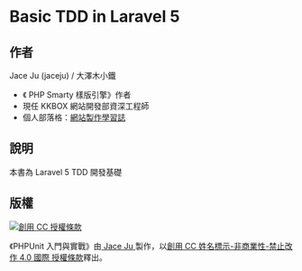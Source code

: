 # Basic TDD in Laravel 5

## 作者

Jace Ju (jaceju) / 大澤木小鐵

* 《 PHP Smarty 樣版引擎》作者
* 現任 KKBOX 網站開發部資深工程師
* 個人部落格：[網站製作學習誌](http://www.jaceju.net/)

## 說明

本書為 Laravel 5 TDD 開發基礎

## 版權

<a rel="license" href="http://creativecommons.org/licenses/by-nc-nd/4.0/"><img alt="創用 CC 授權條款" style="border-width:0" src="https://i.creativecommons.org/l/by-nc-nd/4.0/88x31.png" /></a>

<span xmlns:dct="http://purl.org/dc/terms/" property="dct:title">《PHPUnit 入門與實戰》</span>由<a xmlns:cc="http://creativecommons.org/ns#" href="http://www.jaceju.net/" property="cc:attributionName" rel="cc:attributionURL"> Jace Ju </a>製作，以<a rel="license" href="http://creativecommons.org/licenses/by-nc-nd/4.0/">創用 CC 姓名標示-非商業性-禁止改作 4.0 國際 授權條款</a>釋出。
